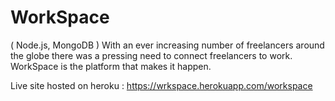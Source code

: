 # WorkSpace
( Node.js, MongoDB ) With an ever increasing number of freelancers around the globe there was a pressing need to connect freelancers to work. WorkSpace is the platform that makes it happen.


Live site hosted on heroku :
https://wrkspace.herokuapp.com/workspace

